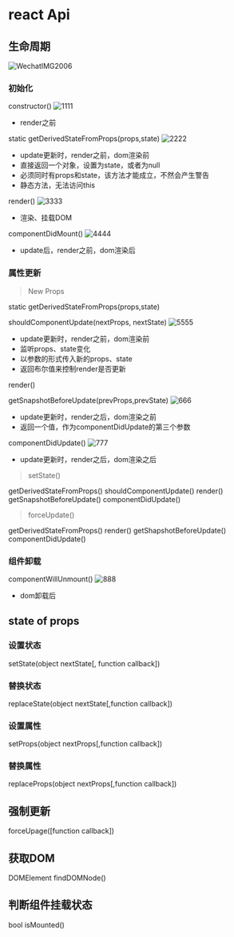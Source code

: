 # react Api

## 生命周期
![WechatIMG2006](https://lh3.googleusercontent.com/-jRhjzvFA3xI/W_uliAGt2wI/AAAAAAAAAF4/GbUq0TYYoagiQ2bhFq_GIQnako7FHnqkQCHMYCw/I/WechatIMG2006.png)

### 初始化 

constructor()
![1111](https://lh3.googleusercontent.com/-wmMQlmj5un0/W_umLsPZnXI/AAAAAAAAAGA/rJGJA5Nl6SAktPRCATCBvvwuT560YmD9ACHMYCw/I/1111.png)

* render之前

static getDerivedStateFromProps(props,state)
![2222](https://lh3.googleusercontent.com/-wZA9hOsoblk/W_unzF082YI/AAAAAAAAAGM/tcooJBpI-N8tak3HV0yReEcM1NzX4386QCHMYCw/I/2222.png)

* update更新时，render之前，dom渲染前
* 直接返回一个对象，设置为state，或者为null
* 必须同时有props和state，该方法才能成立，不然会产生警告
* 静态方法，无法访问this

render()
![3333](https://lh3.googleusercontent.com/-EaBD8NxH5WY/W_uojVAouTI/AAAAAAAAAGg/QQPW7UwtCogPDVj2Mglp1MwpUjsbaR6yQCHMYCw/I/3333.png)

* 渲染、挂载DOM

componentDidMount()
![4444](https://lh3.googleusercontent.com/-x2C-9p3EBk0/W_uo1_mUH8I/AAAAAAAAAGo/cSZ8eoJ2t9wePIHvokKalL08sA-kbe8DwCHMYCw/I/4444.png)

* update后，render之前，dom渲染后

### 属性更新
> New Props

static getDerivedStateFromProps(props,state)

shouldComponentUpdate(nextProps, nextState)
![5555](https://lh3.googleusercontent.com/-mnu4d5jYyt4/W_uty3xyXdI/AAAAAAAAAHA/ABGl5vRh5zwf_oDL0kAXvWDV45bLdYaMQCHMYCw/I/5555.png)

* update更新时，render之前，dom渲染前
* 监听props、state变化
* 以参数的形式传入新的props、state
* 返回布尔值来控制render是否更新

render()

getSnapshotBeforeUpdate(prevProps,prevState)
![666](https://lh3.googleusercontent.com/-XQA4rGcO77Q/W_u1-QLhE_I/AAAAAAAAAHY/YgI39cWAjykqQVrnxN5CQnVOafjI14nnwCHMYCw/I/666.png)


* update更新时，render之后，dom渲染之前
* 返回一个值，作为componentDidUpdate的第三个参数

componentDidUpdate()
![777](https://lh3.googleusercontent.com/-AG9bvrDpj5o/W_u2Y6hmZmI/AAAAAAAAAHg/hnd2VB5s6f0DlbdrSBD4L5avh438-FmxgCHMYCw/I/777.png)


* update更新时，render之后，dom渲染之后

> setState()

getDerivedStateFromProps()
shouldComponentUpdate()
render()
getSnapshotBeforeUpdate()
componentDidUpdate()

> forceUpdate()

getDerivedStateFromProps()
render()
getShapshotBeforeUpdate()
componentDidUpdate()

### 组件卸载
componentWillUnmount()
![888](https://lh3.googleusercontent.com/-2v-VMowkk9k/W_u2ssZpwwI/AAAAAAAAAHo/t2fBPYefpzw8vuC-7l-Tkq8oUEzWHrj9QCHMYCw/I/888.png)

* dom卸载后

## state of props

### 设置状态
setState(object nextState[, function callback])

### 替换状态
replaceState(object nextState[,function callback])

### 设置属性
setProps(object nextProps[,function callback])

### 替换属性
replaceProps(object nextProps[,function callback])

## 强制更新
forceUpage([function callback])

## 获取DOM
DOMElement findDOMNode()

## 判断组件挂载状态
bool isMounted()



